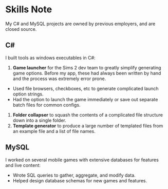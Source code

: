 # Skills Note

My C# and MySQL projects are owned by previous employers, and are closed source.

<!-- Closing Hash allows the C# has to render -->
## C# #

I built tools as windows executables in C#:

1. **Game launcher** for the Sims 2 dev team to greatly simplify generating game options. Before my app, these had always been written by hand and the process was extremely error prone.
  * Used file browsers, checkboxes, etc to generate complicated launch option strings.
  * Had the option to launch the game immediately or save out separate batch files for common configs.
1. **Folder collapser** to squash the contents of a complicated file structure down into a single folder.
1. **Template generator** to produce a large number of templated files from an example file and a list of file names.

## MySQL

I worked on several mobile games with extensive databases for features and live content:

* Wrote SQL queries to gather, aggregate, and modify data.
* Helped design database schemas for new games and features.
